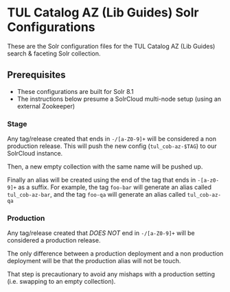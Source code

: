 # TUL Catalog AZ (Lib Guides) Solr Configurations

These are the Solr configuration files for the TUL Catalog AZ (Lib Guides) search & faceting Solr collection.

## Prerequisites

- These configurations are built for Solr 8.1
- The instructions below presume a SolrCloud multi-node setup (using an external Zookeeper)

### Stage
Any tag/release created that ends in `-/[a-Z0-9]+` will be considered a non production release.  This will push the new config (`tul_cob-az-$TAG`) to our SolrCloud instance.

Then, a new empty collection with the same name will be pushed up.

Finally an alias will be created using the end of the tag that ends in `-[a-z0-9]+` as a suffix.  For example, the tag `foo-bar` will generate an  alias called `tul_cob-az-bar`, and the tag `foo-qa` will generate an alias called `tul_cob-az-qa`

### Production
Any tag/release created that *DOES NOT* end in `-/[a-Z0-9]+` will be considered a production release.

The only difference between a production deployment and a non production deployment will be that the production alias will not be touch.

That step is precautionary to avoid any mishaps with a production setting (i.e. swapping to an empty collection).
